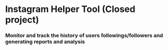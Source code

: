 # Instagram Helper Tool (Closed project)

### Monitor and track the history of users followings/followers and generating reports and analysis
